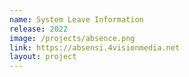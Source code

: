 ```yaml
---
name: System Leave Information
release: 2022
image: /projects/absence.png
link: https://absensi.4visionmedia.net
layout: project
---
```

